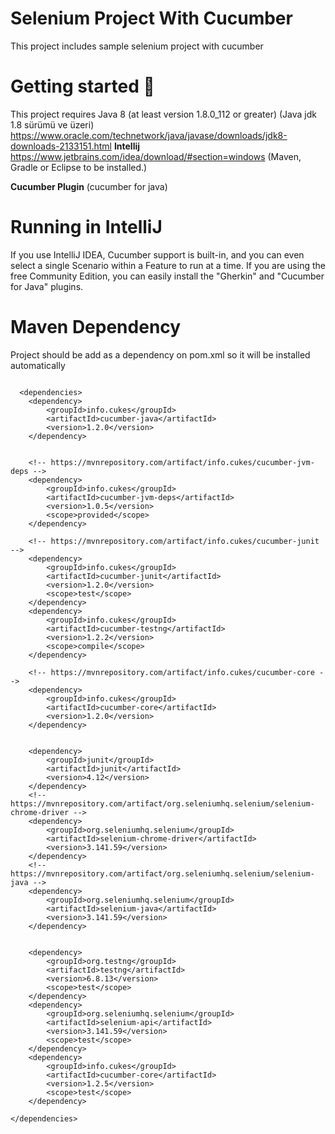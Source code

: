 # Selenium Project With Cucumber
This project includes sample selenium project with cucumber

# Getting started :ghost:
This project requires Java 8 (at least version 1.8.0_112 or greater) (Java jdk 1.8 sürümü ve üzeri) https://www.oracle.com/technetwork/java/javase/downloads/jdk8-downloads-2133151.html
**Intellij**
https://www.jetbrains.com/idea/download/#section=windows (Maven, Gradle or Eclipse to be installed.)

**Cucumber Plugin** 
(cucumber for java)

# Running in IntelliJ
If you use IntelliJ IDEA, Cucumber support is built-in, and you can even select a single Scenario within a Feature to run at a time. If you are using the free Community Edition, you can easily install the "Gherkin" and "Cucumber for Java" plugins.

# Maven Dependency
Project should be add as a dependency on pom.xml so it will be installed automatically
```

  <dependencies>
    <dependency>
        <groupId>info.cukes</groupId>
        <artifactId>cucumber-java</artifactId>
        <version>1.2.0</version>
    </dependency>


    <!-- https://mvnrepository.com/artifact/info.cukes/cucumber-jvm-deps -->
    <dependency>
        <groupId>info.cukes</groupId>
        <artifactId>cucumber-jvm-deps</artifactId>
        <version>1.0.5</version>
        <scope>provided</scope>
    </dependency>

    <!-- https://mvnrepository.com/artifact/info.cukes/cucumber-junit -->
    <dependency>
        <groupId>info.cukes</groupId>
        <artifactId>cucumber-junit</artifactId>
        <version>1.2.0</version>
        <scope>test</scope>
    </dependency>
    <dependency>
        <groupId>info.cukes</groupId>
        <artifactId>cucumber-testng</artifactId>
        <version>1.2.2</version>
        <scope>compile</scope>
    </dependency>

    <!-- https://mvnrepository.com/artifact/info.cukes/cucumber-core -->
    <dependency>
        <groupId>info.cukes</groupId>
        <artifactId>cucumber-core</artifactId>
        <version>1.2.0</version>
    </dependency>


    <dependency>
        <groupId>junit</groupId>
        <artifactId>junit</artifactId>
        <version>4.12</version>
    </dependency>
    <!-- https://mvnrepository.com/artifact/org.seleniumhq.selenium/selenium-chrome-driver -->
    <dependency>
        <groupId>org.seleniumhq.selenium</groupId>
        <artifactId>selenium-chrome-driver</artifactId>
        <version>3.141.59</version>
    </dependency>
    <!-- https://mvnrepository.com/artifact/org.seleniumhq.selenium/selenium-java -->
    <dependency>
        <groupId>org.seleniumhq.selenium</groupId>
        <artifactId>selenium-java</artifactId>
        <version>3.141.59</version>
    </dependency>


    <dependency>
        <groupId>org.testng</groupId>
        <artifactId>testng</artifactId>
        <version>6.8.13</version>
        <scope>test</scope>
    </dependency>
    <dependency>
        <groupId>org.seleniumhq.selenium</groupId>
        <artifactId>selenium-api</artifactId>
        <version>3.141.59</version>
        <scope>test</scope>
    </dependency>
    <dependency>
        <groupId>info.cukes</groupId>
        <artifactId>cucumber-core</artifactId>
        <version>1.2.5</version>
        <scope>test</scope>
    </dependency>

</dependencies>
```
